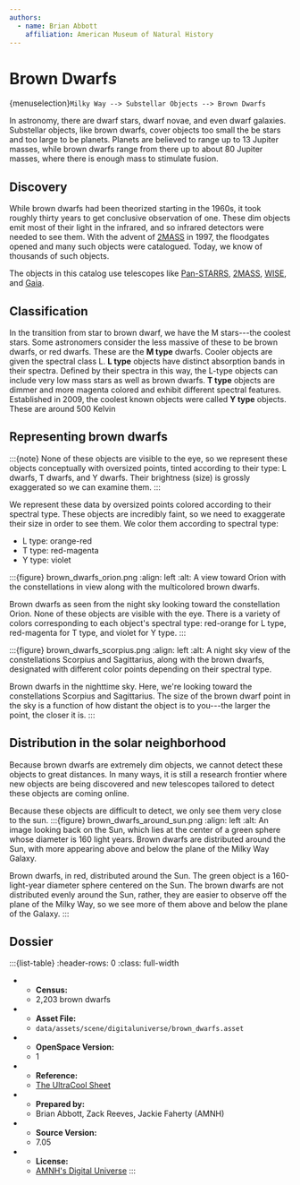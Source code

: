 ```yaml
---
authors:
  - name: Brian Abbott
    affiliation: American Museum of Natural History
---
```



# Brown Dwarfs

{menuselection}`Milky Way --> Substellar Objects --> Brown Dwarfs`


In astronomy, there are dwarf stars, dwarf novae, and even dwarf galaxies. Substellar objects, like brown dwarfs, cover objects too small the be stars and too large to be planets. Planets are believed to range up to 13 Jupiter masses, while brown dwarfs range from there up to about 80 Jupiter masses, where there is enough mass to stimulate fusion.


## Discovery

While brown dwarfs had been theorized starting in the 1960s, it took roughly thirty years to get conclusive observation of one. These dim objects emit most of their light in the infrared, and so infrared detectors were needed to see them. With the advent of [2MASS](https://en.wikipedia.org/wiki/2MASS) in 1997, the floodgates opened and many such objects were catalogued. Today, we know of thousands of such objects.

The objects in this catalog use telescopes like [Pan-STARRS](https://en.wikipedia.org/wiki/Pan-STARRS), [2MASS](https://en.wikipedia.org/wiki/2MASS), [WISE](https://en.wikipedia.org/wiki/Wide-field_Infrared_Survey_Explorer), and [Gaia](https://en.wikipedia.org/wiki/Gaia_(spacecraft)).


## Classification

In the transition from star to brown dwarf, we have the M stars---the coolest stars. Some astronomers consider the less massive of these to be brown dwarfs, or red dwarfs. These are the **M type** dwarfs. Cooler objects are given the spectral class L. **L type** objects have distinct absorption bands in their spectra. Defined by their spectra in this way, the L-type objects can include very low mass stars as well as brown dwarfs. **T type** objects are dimmer and more magenta colored and exhibit different spectral features. Established in 2009, the coolest known objects were called **Y type** objects. These are around 500 Kelvin


## Representing brown dwarfs

:::{note}
None of these objects are visible to the eye, so we represent these objects conceptually with oversized points, tinted according to their type: L dwarfs, T dwarfs, and Y dwarfs. Their brightness (size) is grossly exaggerated so we can examine them.
:::

We represent these data by oversized points colored according to their spectral type. These objects are incredibly faint, so we need to exaggerate their size in order to see them. We color them according to spectral type:
- L type: orange-red
- T type: red-magenta
- Y type: violet


:::{figure} brown_dwarfs_orion.png
:align: left
:alt: A view toward Orion with the constellations in view along with the multicolored brown dwarfs.

Brown dwarfs as seen from the night sky looking toward the constellation Orion. None of these objects are visible with the eye. There is a variety of colors corresponding to each object's spectral type: red-orange for L type, red-magenta for T type, and violet for Y type.
:::


:::{figure} brown_dwarfs_scorpius.png
:align: left
:alt: A night sky view of the constellations Scorpius and Sagittarius, along with the brown dwarfs, designated with different color points depending on their spectral type.

Brown dwarfs in the nighttime sky. Here, we're looking toward the constellations Scorpius and Sagittarius. The size of the brown dwarf point in the sky is a function of how distant the object is to you---the larger the point, the closer it is.
:::



## Distribution in the solar neighborhood

Because brown dwarfs are extremely dim objects, we cannot detect these objects to great distances. In many ways, it is still a research frontier where new objects are being discovered and new telescopes tailored to detect these objects are coming online. 

Because these objects are difficult to detect, we only see them very close to the sun. 
:::{figure} brown_dwarfs_around_sun.png
:align: left
:alt: An image looking back on the Sun, which lies at the center of a green sphere whose diameter is 160 light years. Brown dwarfs are distributed around the Sun, with more appearing above and below the plane of the Milky Way Galaxy.

Brown dwarfs, in red, distributed around the Sun. The green object is a 160-light-year diameter sphere centered on the Sun. The brown dwarfs are not distributed evenly around the Sun, rather, they are easier to observe off the plane of the Milky Way, so we see more of them above and below the plane of the Galaxy.
:::



## Dossier
:::{list-table}
:header-rows: 0
:class: full-width

* - **Census:**
  - 2,203 brown dwarfs
* - **Asset File:**
  - `data/assets/scene/digitaluniverse/brown_dwarfs.asset`
* - **OpenSpace Version:**
  - 1
* - **Reference:**
  - [The UltraCool Sheet](https://zenodo.org/records/4169085)
* - **Prepared by:**
  - Brian Abbott, Zack Reeves, Jackie Faherty (AMNH)
* - **Source Version:**
  - 7.05
* - **License:**
  - [AMNH's Digital Universe](https://www.amnh.org/research/hayden-planetarium/digital-universe/download/digital-universe-license)
:::